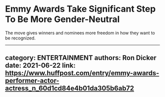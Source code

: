 # Emmy Awards Take Significant Step To Be More Gender-Neutral

The move gives winners and nominees more freedom in how they want to be recognized.

---
category: ENTERTAINMENT
authors: Ron Dicker
date: 2021-06-22
link: https://www.huffpost.com/entry/emmy-awards-performer-actor-actress_n_60d1cd84e4b01da305b6ab72
---
